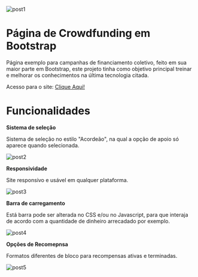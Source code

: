 ![post1](https://user-images.githubusercontent.com/50173813/135004302-26946a19-d536-4876-bbdb-94fe6710ec47.png)

# Página de Crowdfunding em Bootstrap
Página exemplo para campanhas de financiamento coletivo, feito em sua maior parte em Bootstrap, este projeto tinha como objetivo principal treinar e melhorar os conhecimentos na última tecnologia citada.

Acesso para o site: [Clique Aqui!](https://subarusakaguchi.github.io/crowdfundingPage/)

# Funcionalidades
**Sistema de seleção**

Sistema de seleção no estilo "Acordeão", na qual a opção de apoio só aparece quando selecionada.

![post2](https://user-images.githubusercontent.com/50173813/135004304-9e0c361f-07de-499d-94c4-95a031e9d689.png)

**Responsividade**

Site responsivo e usável em qualquer plataforma.

![post3](https://user-images.githubusercontent.com/50173813/135004305-67e5a03c-cc25-4f97-aa41-30611f523468.png)

**Barra de carregamento**

Está barra pode ser alterada no CSS e/ou no Javascript, para que interaja de acordo com a quantidade de dinheiro arrecadado por exemplo.

![post4](https://user-images.githubusercontent.com/50173813/135004306-08a61b30-00a0-4a1b-a510-8580e664c7b2.png)

**Opções de Recomepnsa**

Formatos diferentes de bloco para recompensas ativas e terminadas.

![post5](https://user-images.githubusercontent.com/50173813/135004307-ed002e0c-2eb1-422b-8b6e-29a40b1c80f0.png)
